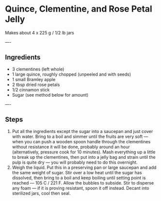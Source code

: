 # Quince, Clementine, and Rose Petal Jelly

Makes about 4 x 225 g / 1/2 lb jars

—-

## Ingredients

* 3 clementines (left whole)
* 1 large quince, roughly chopped (unpeeled and with seeds)
* 1 small Bramley apple
* 2 tbsp dried rose petals
* 1/2 cinnamon stick
* Sugar (see method below for amount)

—-

## Steps

1.  Put all the ingredients except the sugar into a saucepan and just cover with water. Bring to a boil and simmer until the fruits are very soft — when you can push a wooden spoon handle through the clementines without resistance it will be done, probably around an hour (alternatively, pressure cook for 10 minutes). Mash everything up a little to break up the clementines, then put into a jelly bag and strain until the pulp is quite dry — you will probably need to do this overnight.
2.  Weigh the liquid. Put this in a preserving pan or large saucepan and add the same weight of sugar. Stir over a low heat until the sugar has dissolved, then bring to a boil and keep boiling until setting point is reached — 105 C / 221 F. Allow the bubbles to subside. Stir to disperse any foam — if it is proving resistant, spoon it off instead. Decant into sterilized jars, cool then seal.